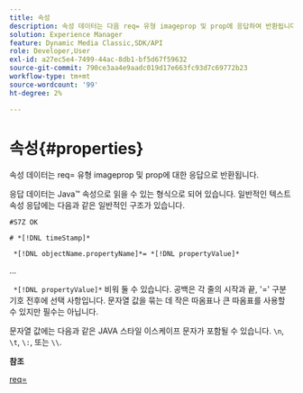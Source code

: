 ```yaml
---
title: 속성
description: 속성 데이터는 다음 req= 유형 imageprop 및 prop에 응답하여 반환됩니다.
solution: Experience Manager
feature: Dynamic Media Classic,SDK/API
role: Developer,User
exl-id: a27ec5e4-7499-44ac-8db1-bf5d67f59632
source-git-commit: 790ce3aa4e9aadc019d17e663fc93d7c69772b23
workflow-type: tm+mt
source-wordcount: '99'
ht-degree: 2%

---
```


# 속성{#properties}

속성 데이터는 req= 유형 imageprop 및 prop에 대한 응답으로 반환됩니다.

응답 데이터는 Java™ 속성으로 읽을 수 있는 형식으로 되어 있습니다. 일반적인 텍스트 속성 응답에는 다음과 같은 일반적인 구조가 있습니다.

`#S7Z OK`

`# *[!DNL timeStamp]*`

` *[!DNL objectName.propertyName]*= *[!DNL propertyValue]*`

...

` *[!DNL propertyValue]*` 비워 둘 수 있습니다. 공백은 각 줄의 시작과 끝, &#39;=&#39; 구분 기호 전후에 선택 사항입니다. 문자열 값을 묶는 데 작은 따옴표나 큰 따옴표를 사용할 수 있지만 필수는 아닙니다.

문자열 값에는 다음과 같은 JAVA 스타일 이스케이프 문자가 포함될 수 있습니다. `\n`, `\t`, `\:`, 또는 `\\`.

**참조**

[req=](../../../../../ir-api/http-protocol/image-rendering-api-ref/c-ir-http-protocol-ref/c-ir-http-protocol-command-reference/r-ir-req.md#reference-792b1a663fb64261bd2de2a209b847fb)
